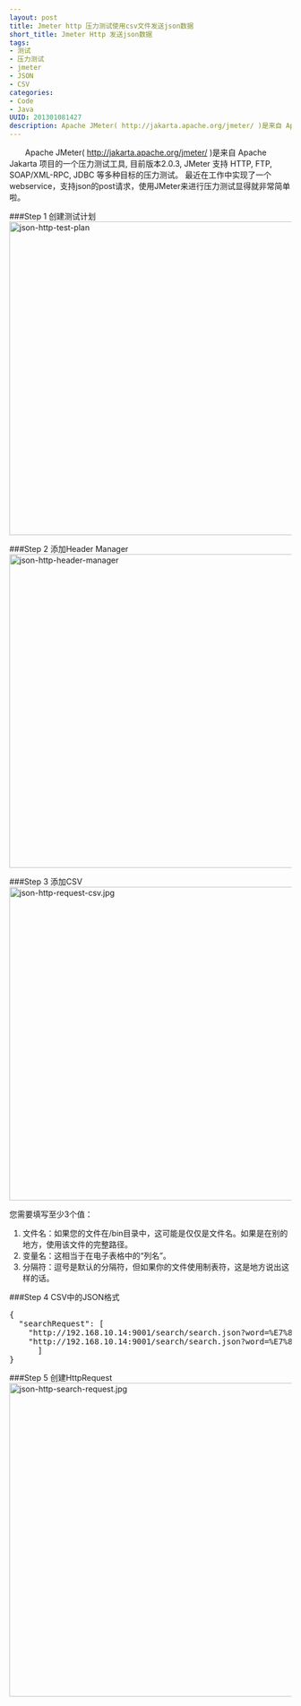 ```yaml
--- 
layout: post
title: Jmeter http 压力测试使用csv文件发送json数据
short_title: Jmeter Http 发送json数据
tags: 
- 测试
- 压力测试
- jmeter
- JSON
- CSV
categories:
- Code
- Java
UUID: 201301081427
description: Apache JMeter( http://jakarta.apache.org/jmeter/ )是来自 Apache Jakarta 项目的一个压力测试工具, 目前版本2.0.3, JMeter 支持 HTTP, FTP, SOAP/XML-RPC, JDBC 等多种目标的压力测试。 最近在工作中实现了一个webservice，支持json的post请求，使用JMeter来进行压力测试显得就非常简单啦。
---
```


 　　Apache JMeter( http://jakarta.apache.org/jmeter/ )是来自 Apache Jakarta 项目的一个压力测试工具, 目前版本2.0.3, JMeter 支持 HTTP, FTP, SOAP/XML-RPC, JDBC 等多种目标的压力测试。
最近在工作中实现了一个webservice，支持json的post请求，使用JMeter来进行压力测试显得就非常简单啦。

###Step 1 创建测试计划
<img src="http://demi-panda.com/media/pub/java/json-http-test-plan.jpg" width="560px"  alt="json-http-test-plan" ></img>

###Step 2 添加Header Manager
<img src="http://demi-panda.com/media/pub/java/json-http-header-manager.jpg" width="560px"  alt="json-http-header-manager" ></img>

###Step 3 添加CSV
<img src="http://demi-panda.com/media/pub/java/json-http-request-csv.jpg" width="560px"  alt="json-http-request-csv.jpg" ></img>

您需要填写至少3个值：<br>
<ol>
<li>文件名：如果您的文件在/bin目录中，这可能是仅仅是文件名。如果是在别的地方，使用该文件的完整路径。</li>
<li>变量名：这相当于在电子表格中的“列名”。</li>
<li>分隔符：逗号是默认的分隔符，但如果你的文件使用制表符，这是地方说出这样的话。</li>
</ol>

###Step 4 CSV中的JSON格式
<pre id="json">
{
  "searchRequest": [
    "http://192.168.10.14:9001/search/search.json?word=%E7%83%A4%E9%B1%BC",
    "http://192.168.10.14:9001/search/search.json?word=%E7%83%A4%E9%B1%BC&cityId=1"
      ]
}
</pre>

###Step 5 创建HttpRequest
<img src="http://demi-panda.com/media/pub/java/json-http-search-request.jpg" width="560px"  alt="json-http-search-request.jpg" ></img>




